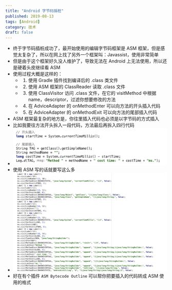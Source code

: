 ```yaml
---
title: "Android 字节码插桩"
published: 2019-08-13
tags: [Android]
category: 技术
draft: false
---
```


- 终于字节码插桩成功了，最开始使用的编辑字节码框架是 ASM 框架，但是感觉太复杂了，所以在网上找了另外一个框架叫：Javassist，使用非常简单
- 但是由于这个框架好久没人维护了，导致无法在 Android 上无法使用，所以还是硬着头皮继续看 ASM
- 使用过程大概是这样的：
    - 1. 使用 Gradle 插件找到编译后的 .class 类文件
    - 2. 使用 ASM 框架的 ClassReader 读取 .class 文件
    - 3. 使用 ClassVisitor 访问 .class 文件，在它的 visitMethod 中根据 name，descriptor，过滤你想要修改的方法
    - 4. 在 AdviceAdapter 的 onMethodEnter 可以向方法的开头插入代码
    - 5. 在 AdviceAdapter 的 onMethodExit 可以向方法的尾部插入代码
- ASM 框架最复杂的地方是，你往里插入代码也必须是以字节码的方式插入
- 比如我要往方法开头拆入一段代码，方法最后再拆入四行代码
- ![image](./img.png)
- 使用 ASM 写的话就要写这么多
- ![image](./img_1.png)
- 好在有个插件 `ASM Bytecode Outline` 可以帮你把要插入的代码转成 ASM 使用的格式